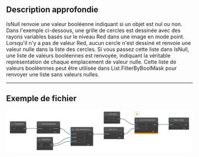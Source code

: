 ## Description approfondie
IsNull renvoie une valeur booléenne indiquant si un objet est nul ou non. Dans l'exemple ci-dessous, une grille de cercles est dessinée avec des rayons variables basés sur le niveau Red dans une image en mode point. Lorsqu'il n'y a pas de valeur Red, aucun cercle n'est dessiné et renvoie une valeur nulle dans la liste des cercles. Si vous passez cette liste dans IsNull, une liste de valeurs booléennes est renvoyée, indiquant la véritable représentation de chaque emplacement de valeur nulle. Cette liste de valeurs booléennes peut être utilisée dans List.FilterByBoolMask pour renvoyer une liste sans valeurs nulles.
___
## Exemple de fichier

![IsNull](./DSCore.Object.IsNull_img.jpg)

